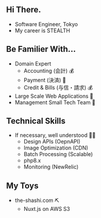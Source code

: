 ## Hi There.

 - Software Engineer, Tokyo
 - My career is STEALTH

## Be Familier With...

 - Domain Expert
    - Accounting (会計) 💰
    - Payment (決済) 💸
    - Credit & Bills (与信・請求) 💰
 - Large Scale Web Applications 📱
 - Management Small Tech Team 🐬

## Technical Skills

 - If necessary, well understood 🧑‍💻
   - Design APIs (OepnAPI)
   - Image Optimization (CDN) 
   - Batch Processing (Scalable)
   - php8.x
   - Monitoring (NewRelic)

## My Toys

 - the-shashi.com ⛏️
   - Nuxt.js on AWS S3
